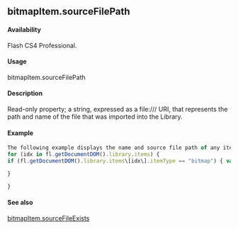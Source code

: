 ## bitmapItem.sourceFilePath

#### Availability

Flash CS4 Professional.

#### Usage

bitmapItem.sourceFilePath

#### Description

Read-only property; a string, expressed as a file:/// URI, that represents the path and name of the file that was imported into the Library.

#### Example

```javascript
The following example displays the name and source file path of any items in the library that are of type "bitmap":
for (idx in fl.getDocumentDOM().library.items) {
if (fl.getDocumentDOM().library.items\[idx\].itemType == "bitmap") { var myItem = fl.getDocumentDOM().library.items\[idx\]; fl.trace(myItem.name + " source is " + myItem.sourceFilePath);

}

}

```
#### See also

[bitmapItem.sourceFileExists](#!AdobeDocs/developers-animatesdk-docs/master/BitmapItem_object/bitmapIte9.md)
